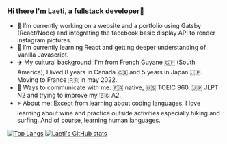 ### Hi there I'm Laeti, a fullstack developer👋



- 🔭 I’m currently working on a website and a portfolio using Gatsby (React/Node) and integrating the facebook basic display API to render instagram pictures.
- 🌱 I’m currently learning React and getting deeper understanding of Vanilla Javascript.
- :airplane: My cultural background: I'm from French Guyane :french_guiana: (South America), I lived 8 years in Canada :canada: and 5 years in Japan :jp:. Moving to France :fr: in may 2022.
- :loudspeaker: Ways to communicate with me: :fr: native, :us: TOEIC 960, :jp: JLPT N2 and trying to improve my :es: A2.
- :zap: About me: Except from learning about coding languages, I love learning about wine and practice outside activities especially hiking and surfing. And of course, learning human languages. 


<!--
- 👯 I’m looking to collaborate on ...
- 🤔 I’m looking for help with ...
- 💬 Ask me about ...
-  📫 How to reach me: [<img alt="Linkedin" width="30px" src="https://avatars.githubusercontent.com/u/357098?s=40&v=4" />][blog]
- 😄 Pronouns: ...
- :zap: About me: I love wine, food and outside activities (hiking and surfing). I would love to be able to work on some app like 'vivino'
-->

[![Top Langs](https://github-readme-stats.vercel.app/api/top-langs/?username=Laeti-dev&layout=compact&theme=chartreuse-dark)](https://github.com/Laeti-dev/github-readme-stats)
[![Laeti's GitHub stats](https://github-readme-stats.vercel.app/api/?username=Laeti-dev&show_icons=true&theme=chartreuse-dark )](https://github.com/Laeti-dev/github-readme-stats)
